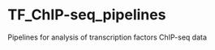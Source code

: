 TF_ChIP-seq_pipelines
=====================

Pipelines for analysis of transcription factors ChIP-seq data
